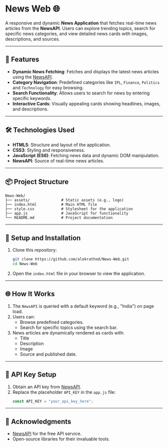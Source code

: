 
# News Web 🌐

A responsive and dynamic **News Application** that fetches real-time news articles from the **NewsAPI**. Users can explore trending topics, search for specific news categories, and view detailed news cards with images, descriptions, and sources.

---

## 🚀 Features
- **Dynamic News Fetching**: Fetches and displays the latest news articles using the [NewsAPI](https://newsapi.org/).
- **Category Navigation**: Predefined categories like `IPL`, `Finance`, `Politics` and `Technology` for easy browsing.
- **Search Functionality**: Allows users to search for news by entering specific keywords.
- **Interactive Cards**: Visually appealing cards showing headlines, images, and descriptions.

---

## 🛠️ Technologies Used
- **HTML5**: Structure and layout of the application.
- **CSS3**: Styling and responsiveness.
- **JavaScript (ES6)**: Fetching news data and dynamic DOM manipulation.
- **NewsAPI**: Source of real-time news articles.

---

## 📦 Project Structure
```plaintext
News-Web/
├── assets/              # Static assets (e.g., logo)
├── index.html           # Main HTML file
├── style.css            # Stylesheet for the application
├── app.js               # JavaScript for functionality
└── README.md            # Project documentation
```

---



## 🔧 Setup and Installation
1. Clone this repository:
   ```bash
   git clone https://github.com/alokrathod/News-Web.git
   cd News-Web
   ```
2. Open the `index.html` file in your browser to view the application.

---

## 🌐 How It Works
1. The `NewsAPI` is queried with a default keyword (e.g., "India") on page load.
2. Users can:
   - Browse predefined categories.
   - Search for specific topics using the search bar.
3. News articles are dynamically rendered as cards with:
   - Title
   - Description
   - Image
   - Source and published date.

---

## 🔑 API Key Setup
1. Obtain an API key from [NewsAPI](https://newsapi.org/).
2. Replace the placeholder `API_KEY` in the `app.js` file:
   ```javascript
   const API_KEY = "your_api_key_here";
   ```


---


## 🙌 Acknowledgments
- [NewsAPI](https://newsapi.org/) for the free API service.
- Open-source libraries for their invaluable tools.
